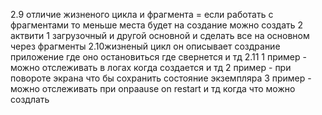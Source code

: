 2.9 отличие жизненого цикла и фрагмента = если работать с фрагментами то меньше места будет на создание можно создать 2 актвити 1 загрузочный и другой основной 
и сделать все на основном через фрагменты
2.10жизненый цикл он описывает создрание приложение где оно остановиться где свернется и тд
2.11 1 пример - можно отслеживать в логах когда создается и тд
2 пример - при повороте экрана что бы сохранить состояние экземпляра
3 пример - можно отслеживать при onpaause on restart и тд когда что можно создлать
